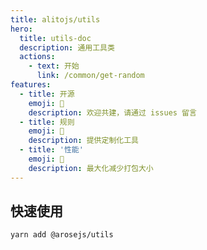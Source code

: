```yaml
---
title: alitojs/utils
hero:
  title: utils-doc
  description: 通用工具类
  actions:
    - text: 开始
      link: /common/get-random
features:
  - title: 开源
    emoji: 💎
    description: 欢迎共建，请通过 issues 留言
  - title: 规则
    emoji: 🌈
    description: 提供定制化工具
  - title: '性能'
    emoji: 🚀
    description: 最大化减少打包大小
---
```


## 快速使用

```bath
yarn add @arosejs/utils
```
